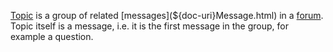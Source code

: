 [Topic](${doc-uri}Topic.html) is a group of related [messages](${doc-uri}Message.html) in a [forum](${doc-uri}Forum.html). 
Topic itself is a message, i.e. it is the first message in the group, for example a question.